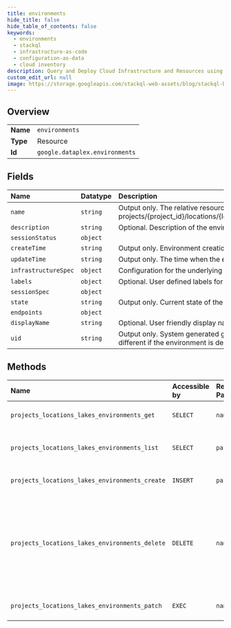 ```yaml
---
title: environments
hide_title: false
hide_table_of_contents: false
keywords:
  - environments
  - stackql
  - infrastructure-as-code
  - configuration-as-data
  - cloud inventory
description: Query and Deploy Cloud Infrastructure and Resources using SQL
custom_edit_url: null
image: https://storage.googleapis.com/stackql-web-assets/blog/stackql-blog-post-featured-image.png
---
```

  
    

## Overview
<table><tbody>
<tr><td><b>Name</b></td><td><code>environments</code></td></tr>
<tr><td><b>Type</b></td><td>Resource</td></tr>
<tr><td><b>Id</b></td><td><code>google.dataplex.environments</code></td></tr>
</tbody></table>

## Fields
| Name | Datatype | Description |
|:-----|:---------|:------------|
| `name` | `string` | Output only. The relative resource name of the environment, of the form: projects/{project_id}/locations/{location_id}/lakes/{lake_id}/environment/{environment_id} |
| `description` | `string` | Optional. Description of the environment. |
| `sessionStatus` | `object` |  |
| `createTime` | `string` | Output only. Environment creation time. |
| `updateTime` | `string` | Output only. The time when the environment was last updated. |
| `infrastructureSpec` | `object` | Configuration for the underlying infrastructure used to run workloads. |
| `labels` | `object` | Optional. User defined labels for the environment. |
| `sessionSpec` | `object` |  |
| `state` | `string` | Output only. Current state of the environment. |
| `endpoints` | `object` |  |
| `displayName` | `string` | Optional. User friendly display name. |
| `uid` | `string` | Output only. System generated globally unique ID for the environment. This ID will be different if the environment is deleted and re-created with the same name. |
## Methods
| Name | Accessible by | Required Params | Description |
|:-----|:--------------|:----------------|:------------|
| `projects_locations_lakes_environments_get` | `SELECT` | `name` | Get environment resource. |
| `projects_locations_lakes_environments_list` | `SELECT` | `parent` | Lists environments under the given lake. |
| `projects_locations_lakes_environments_create` | `INSERT` | `parent` | Create an environment resource. |
| `projects_locations_lakes_environments_delete` | `DELETE` | `name` | Delete the environment resource. All the child resources must have been deleted before environment deletion can be initiated. |
| `projects_locations_lakes_environments_patch` | `EXEC` | `name` | Update the environment resource. |
